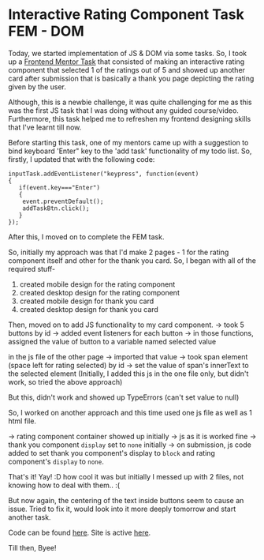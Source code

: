 # Interactive Rating Component Task FEM - DOM

Today, we started implementation of JS & DOM via some tasks. So, I took up a [Frontend Mentor Task](https://www.frontendmentor.io/challenges/interactive-rating-component-koxpeBUmI/hub) that consisted of making an interactive rating component that selected 1 of the ratings out of 5 and showed up another card after submission that is basically a thank you page depicting the rating given by the user.

Although, this is a newbie challenge, it was quite challenging for me as this was the first JS task that I was doing without any guided course/video. Furthermore, this task helped me to refreshen my frontend designing skills that I've learnt till now.

Before starting this task, one of my mentors came up with a suggestion to bind keyboard 'Enter" key to the 'add task' functionality of my todo list. 
So, firstly, I updated that with the following code: 

    inputTask.addEventListener("keypress", function(event)
    {
       if(event.key==="Enter")
       {
        event.preventDefault();
        addTaskBtn.click();
       }
    });
    
 After this, I moved on to complete the FEM task.
 
 So, initially my approach was that I'd make 2 pages - 1 for the rating component itself and other for the thank you card. So, I began with all of the required stuff-
 1. created mobile design for the rating component
 2. created desktop design for the rating component
 3. created mobile design for thank you card
 4. created desktop design for thank you card

Then, moved on to add JS functionality to my card component.
-> took 5 buttons by id
-> added event listeners for each button
-> in those functions, assigned the value of button to a variable named selected value

in the js file of the other page
-> imported that value
-> took span element (space left for rating selected) by id
-> set the value of span's innerText to the selected element
(Initially, I added this js in the one file only, but didn't work, so tried the above approach)

But this, didn't work and showed up TypeErrors (can't set value to null)

So, I worked on another approach and this time used one js file as well as 1 html file.

-> rating component container showed up initially
-> js as it is worked fine
-> thank you component `display` set to `none` initially
-> on submission, js code added to set thank you component's display to `block` and rating component's `display` to `none`.

That's it! Yay! :D how cool it was but initially I messed up with 2 files, not knowing how to deal with them.. :(

But now again, the centering of the text inside buttons seem to cause an issue. Tried to fix it, would look into it more deeply tomorrow
and start another task.

Code can be found [here](https://github.com/jazzcodes/interactive-rating-component).
Site is active [here](https://jazzcodes.github.io/interactive-rating-component/).

Till then, Byee!
